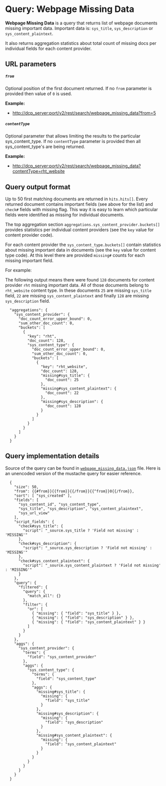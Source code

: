 # Query: Webpage Missing Data

**Webpage Missing Data** is a query that returns list of webpage documents
missing important data. Important data is: `sys_title`, `sys_description` or
`sys_content_plaintext`.

It also returns aggregation statistics about total count of missing docs per
individual fields for each content provider.

## URL parameters

##### `from`

Optional position of the first document returned. If no `from` parameter is provided then value of `0` is used.

**Example:**

- <http://dcp_server:port/v2/rest/search/webpage_missing_data?from=5>

##### `contentType`

Optional parameter that allows limiting the results to the particular sys_content_type. If no `contentType` parameter is provided then all sys_content_type's are being returned.

**Example:**

- <http://dcp_server:port/v2/rest/search/webpage_missing_data?contentType=rht_website>


## Query output format

Up to 50 first matching documents are returned in `hits.hits[]`. Every returned document contains
important fields (see above for the list) and `check#` fields with missing flag. This way it is easy
to learn which particular fields were identified as missing for individual documents.

The top aggregation section `aggregations.sys_content_provider.buckets[]` provides statistics per individual content
providers (see the `key` value for content provider code). 

For each content provider the `sys_content_type.buckets[]` contain statistics about missing important data in documents
(see the `key` value for content type code). At this level there are provided `missing#` counts for each missing
important field.

For example:

The following output means there were found `128` documents for content provider `rht` missing important data.
All of those documents belong to `rht_website` content type. In these documents `25` are missing `sys_title` field,
`22` are missing `sys_content_plaintext` and finally `128` are missing `sys_description` field.

````
  "aggregations": {
    "sys_content_provider": {
      "doc_count_error_upper_bound": 0,
      "sum_other_doc_count": 0,
      "buckets": [
        {
          "key": "rht",
          "doc_count": 128,
          "sys_content_type": {
            "doc_count_error_upper_bound": 0,
            "sum_other_doc_count": 0,
            "buckets": [
              {
                "key": "rht_website",
                "doc_count": 128,
                "missing#sys_title": {
                  "doc_count": 25
                },
                "missing#sys_content_plaintext": {
                  "doc_count": 22
                },
                "missing#sys_description": {
                  "doc_count": 128
                }
              }
            ]
          }
        }
      ]
    }
  }
````

## Query implementation details

Source of the query can be found in [`webpage_missing_data.json`](webpage_missing_data.json) file. Here is an unencoded version of the mustache query for easier reference.
```
  {
    "size": 50,
    "from": {{#from}}{{from}}{{/from}}{{^from}}0{{/from}},
    "sort": [ "sys_created" ],
    "fields": [
      "sys_content_id", "sys_content_type",
      "sys_title", "sys_description", "sys_content_plaintext",
      "sys_url_view"
    ],
    "script_fields": {
      "check#sys_title": {
        "script": "_source.sys_title ? 'Field not missing' : 'MISSING'"
      },
      "check#sys_description": {
        "script": "_source.sys_description ? 'Field not missing' : 'MISSING'"
      },
      "check#sys_content_plaintext": {
        "script": "_source.sys_content_plaintext ? 'Field not missing' : 'MISSING'"
      }
    },
    "query": {
      "filtered": {
        "query": {
          "match_all": {}
        },
        "filter": {
          "or": [
            { "missing": { "field": "sys_title" } },
            { "missing": { "field": "sys_description" } },
            { "missing": { "field": "sys_content_plaintext" } }
          ]
        }
      }
    },
    "aggs": {
      "sys_content_provider": {
        "terms": {
          "field": "sys_content_provider"
        },
        "aggs": {
          "sys_content_type": {
            "terms": {
              "field": "sys_content_type"
            },
            "aggs": {
              "missing#sys_title": {
                "missing": {
                  "field": "sys_title"
                }
              },
              "missing#sys_description": {
                "missing": {
                  "field": "sys_description"
                }
              },
              "missing#sys_content_plaintext": {
                "missing": {
                  "field": "sys_content_plaintext"
                }
              }
            }
          }
        }
      }
    }
  }
```
